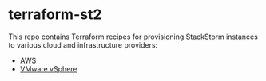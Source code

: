 # terraform-st2

This repo contains Terraform recipes for provisioning StackStorm instances to various cloud and infrastructure providers:

* [AWS](aws/)
* [VMware vSphere](vsphere/)


